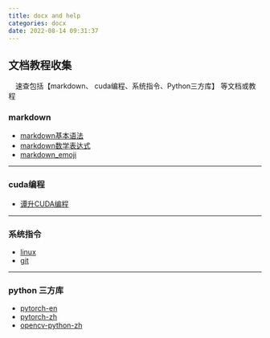 ```yaml
---
title: docx and help
categories: docx
date: 2022-08-14 09:31:37
---
```


## 文档教程收集

&emsp;速查包括【markdown、 cuda编程、系统指令、Python三方库】 等文档或教程

<!-- more -->

### markdown

- [markdown基本语法](https://markdown.com.cn/basic-syntax/)
- [markdown数学表达式](https://www.cnblogs.com/jockming/p/14120987.html)
- [markdown_emoji](https://emojipedia.org/)

---

### cuda编程

- [谭升CUDA编程](https://face2ai.com/program-blog/#GPU%E7%BC%96%E7%A8%8B%EF%BC%88CUDA%EF%BC%89)

---

### 系统指令

- [linux](https://www.linuxcool.com/)
- [git](https://gitee.com/all-about-git)

---

### python 三方库

- [pytorch-en](https://pytorch.org/docs/stable/index.html)
- [pytorch-zh](https://pytorch-cn.readthedocs.io/zh/latest/)
- [opencv-python-zh](https://www.kancloud.cn/aollo/aolloopencv/269602)